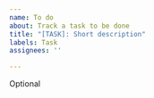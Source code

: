 ```yaml
---
name: To do
about: Track a task to be done
title: "[TASK]: Short description"
labels: Task
assignees: ''

---
```


Optional
